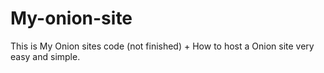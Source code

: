 # My-onion-site
This is My Onion sites code (not finished) + How to host a Onion site very easy and simple.

